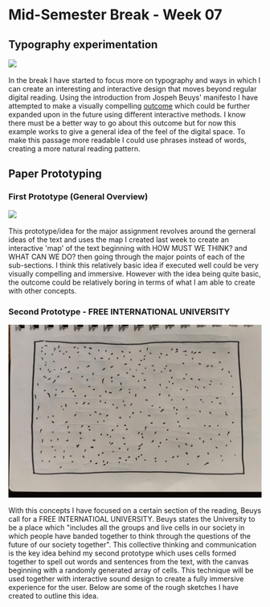 # Mid-Semester Break - Week 07

##  Typography experimentation 
![](flashing_text.gif)

In the break I have started to focus more on typography and ways in which I can create an interesting and interactive design that moves beyond regular digital reading. Using the introduction from Jospeh Beuys' manifesto I have attempted to make a visually compelling [outcome](https://fergarundel.github.io/CODE-WORDS/week_07/flashing_text) which could be further expanded upon in the future using different interactive methods. I know there must be a better way to go about this outcome but for now this example works to give a general idea of the feel of the digital space. To make this passage more readable I could use phrases instead of words, creating a more natural reading pattern.

## Paper Prototyping 
### First Prototype (General Overview)
![](paper1.gif)

This prototype/idea for the major assignment revolves around the gerneral ideas of the text and uses the map I created last week to create an interactive 'map' of the text beginning with HOW MUST WE THINK? and WHAT CAN WE DO? then going through the major points of each of the sub-sections. I think this relatively basic idea if executed well could be very visually compelling and immersive. However with the idea being quite basic, the outcome could be relatively boring in terms of what I am able to create with other concepts.

### Second Prototype - FREE INTERNATIONAL UNIVERSITY
![](prototype2.gif)

With this concepts I have focused on a certain section of the reading, Beuys call for a FREE INTERNATIOAL UNIVERSITY. Beuys states the University to be a place which "includes all the groups and live cells in our society in which people have banded together to think through the questions of the future of our society together". This collective thinking and communication is the key idea behind my second prototype which uses cells formed together to spell out words and sentences from the text, with the canvas beginning with a randomly generated array of cells. This technique will be used together with interactive sound design to create a fully immersive experience for the user. Below are some of the rough sketches I have created to outline this idea.

